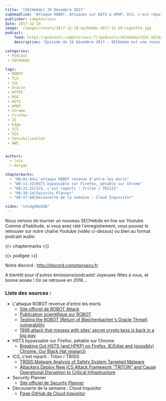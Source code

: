 ```yaml
---
title: '[SECHebdo] 19 Décembre 2017'
subheadline: "Attaque ROBOT, Attaques sur HSTS & HPKP, ICS, c'est reparti : Triton / TRISIS, Security Planner, Cloud Inquisition, etc."
publisher: comptoirsecu
date: 2017-12-19
image:  /images/covers/2017-12-19-sechebdo-2017-12-19-vignette.jpg
podcast:
    feed: https://podcasts.comptoirsecu.fr/podcasts/SECHebdo/CSEC.SECHebdo.2017-12-19.mp3
    description: "Épisode du 19 Décembre 2017 - SECHebdo est une revue de l'actualité cybersécurité réalisé en live sur Youtube, généralement le mardi soir."

categories:
 - Podcast
 - SECHebdo

tags:
 - ROBOT
 - TLS
 - SSL
 - Oracle
 - HTTPS
 - RSA
 - HSTS
 - HPKP
 - Chrome
 - Firefox
 - IE
 - Edge
 - ICS
 - SIS
 - Sensibilisation
 - AWS


authors:
  - lois
  - morgan

chaptermarks:
  - "00:01:44|L'attaque ROBOT revenue d'entre les morts"
  - "00:11:32|HSTS bypassable sur Firefox, pétable sur Chrome"
  - "00:25:25|ICS, c'est reparti : Triton / TRISIS"
  - "00:38:14|Security Planner"
  - "00:47:00|Découverte de la semaine : Cloud Inquisitor"

video: "sXiHg3WiUOQ"
---
```


Nous venons de tourner un nouveau SECHebdo en live sur Youtube. Comme d'habitude, si vous avez raté l'enregistrement, vous pouvez le retrouver sur notre chaîne Youtube (vidéo ci-dessus) ou bien au format podcast audio:

{{< chaptermarks >}}

{{< podigee >}}

Notre discord : <http://discord.comptoirsecu.fr>

A bientôt pour d'autres émissions/podcasts!
Joyeuses fêtes à vous, et bonne année ! On se retrouve en 2018...

### Liste des sources :

* L'attaque ROBOT revenue d'entre les morts
    * [Site officiel de ROBOT Attack](https://robotattack.org/)
    * [Publication scientifique sur ROBOT](https://eprint.iacr.org/2017/1189.pdf)
    * [Testing the ROBOT (Return of Bleichenbacher's Oracle Threat) vulnerability](https://testssl.sh/bleichenbacher/)
    * [1998 attack that messes with sites’ secret crypto keys is back in a big way](https://arstechnica.com/information-technology/2017/12/a-worrying-number-of-sites-remain-open-to-major-crypto-flaw-from-1998/)
* HSTS bypassable sur Firefox, pétable sur Chrome
    * [Breaking Out HSTS (and HPKP) on Firefox, IE/Edge and (possibly) Chrome. Our Black Hat research](http://blog.en.elevenpaths.com/2017/12/breaking-out-hsts-and-hpkp-on-firefox.html)
* ICS, c'est reparti : Triton / TRISIS
    * [TRISIS Malware Analysis of Safety System Targeted Malware](https://dragos.com/blog/trisis/TRISIS-01.pdf)
    * [Attackers Deploy New ICS Attack Framework “TRITON” and Cause Operational Disruption to Critical Infrastructure](https://www.fireeye.com/blog/threat-research/2017/12/attackers-deploy-new-ics-attack-framework-triton.html)
* Security Planner
    * [Site officiel de Security Planner](https://securityplanner.org/#/)
* Découverte de la semaine : Cloud Inquisitor
    * [Page GitHub de Cloud Inquisitor](https://github.com/RiotGames/cloud-inquisitor)
